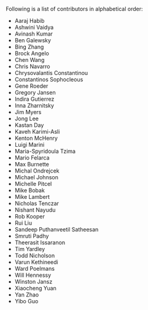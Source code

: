 Following is a list of contributors in alphabetical order:

- Aaraj Habib
- Ashwini Vaidya
- Avinash Kumar
- Ben Galewsky
- Bing Zhang
- Brock Angelo
- Chen Wang
- Chris Navarro
- Chrysovalantis Constantinou
- Constantinos Sophocleous
- Gene Roeder
- Gregory Jansen
- Indira Gutierrez
- Inna Zharnitsky
- Jim Myers
- Jong Lee
- Kastan Day
- Kaveh Karimi-Asli
- Kenton McHenry
- Luigi Marini
- Maria-Spyridoula Tzima
- Mario Felarca
- Max Burnette
- Michal Ondrejcek
- Michael Johnson
- Michelle Pitcel
- Mike Bobak
- Mike Lambert
- Nicholas Tenczar
- Nishant Nayudu
- Rob Kooper
- Rui Liu
- Sandeep Puthanveetil Satheesan
- Smruti Padhy
- Theerasit Issaranon
- Tim Yardley
- Todd Nicholson
- Varun Kethineedi
- Ward Poelmans
- Will Hennessy
- Winston Jansz
- Xiaocheng Yuan
- Yan Zhao
- Yibo Guo
